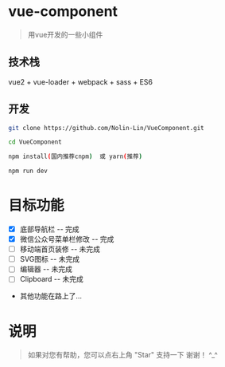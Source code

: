# vue-component

> 用vue开发的一些小组件

## 技术栈

vue2 + vue-loader + webpack + sass + ES6

## 开发

``` bash
git clone https://github.com/Nolin-Lin/VueComponent.git  

cd VueComponent

npm install(国内推荐cnpm)  或 yarn(推荐)

npm run dev
```
# 目标功能

- [x] 底部导航栏 -- 完成
- [x] 微信公众号菜单栏修改 -- 完成
- [ ] 移动端首页装修 -- 未完成
- [ ] SVG图标 -- 未完成
- [ ] 编辑器 -- 未完成
- [ ] Clipboard -- 未完成
- 其他功能在路上了...

# 说明

>  如果对您有帮助，您可以点右上角 "Star" 支持一下 谢谢！ ^_^